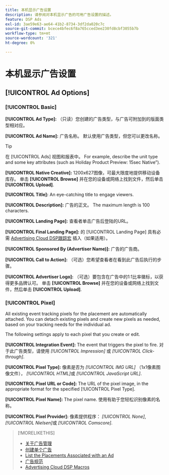 ```yaml
---
title: 本机显示广告设置
description: 请参阅对本机显示广告的可用广告设置的描述。
feature: DSP Ads
exl-id: 3ae59e63-ae64-41b2-8734-3df2da020c7c
source-git-commit: bcece4bfec6f8a765cced3ee230fd8cbf3055b7b
workflow-type: tm+mt
source-wordcount: '321'
ht-degree: 0%

---
```


# 本机显示广告设置

## [!UICONTROL Ad Options]

### [!UICONTROL Basic]

**[!UICONTROL Ad Type]:** （只读）您创建的广告类型，与广告可附加到的版面类型相对应。

**[!UICONTROL Ad Name]:** 广告名称。 默认使用广告类型，但您可以更改名称。

>[!TIP]
>
> 在 [!UICONTROL Ads] 视图和报表中。 For example, describe the unit type and some key attributes (such as Holiday Product Preview: 15sec Native”).

**[!UICONTROL Native Creative]:** 1200x627图像，可最大限度地提供移动设备库存。 单击 **[!UICONTROL Browse]** 并在您的设备或网络上找到文件，然后单击 **[!UICONTROL Upload]**.

**[!UICONTROL Title]:** An eye-catching title to engage viewers.

**[!UICONTROL Description]:** 广告的正文。 The maximum length is 100 characters.

**[!UICONTROL Landing Page]:** 查看者单击广告后登陆的URL。

**[!UICONTROL Final Landing Page]:** 的 [!UICONTROL Landing Page] 具有必需 [Advertising Cloud DSP跟踪宏](/help/dsp/campaign-management/macros.md) 插入（如果适用）。

**[!UICONTROL Sponsored By (Advertiser Name)]:** 广告的广告商。

**[!UICONTROL Call to Action]:** （可选）您希望查看者在看到此广告后执行的步骤。

**[!UICONTROL Advertiser Logo]:** （可选）要包含在广告中的1:1比率徽标，以获得更多品牌认可。 单击 **[!UICONTROL Browse]** 并在您的设备或网络上找到文件，然后单击 **[!UICONTROL Upload]**.

### [!UICONTROL Pixel]

All existing event tracking pixels for the placement are automatically attached. You can detach existing pixels and create new pixels as needed, based on your tracking needs for the individual ad.

The following settings apply to each pixel that you create or edit.

**[!UICONTROL Integration Event]:** The event that triggers the pixel to fire. 对于此广告类型，请使用 *[!UICONTROL Impression]* 或 *[!UICONTROL Click-through]*.

**[!UICONTROL Pixel Type]:** 像素是否为 *[!UICONTROL IMG URL]* （1x1像素图像文件）， *[!UICONTROL HTML]*&#x200B;或 *[!UICONTROL JavaScript URL]*.

**[!UICONTROL Pixel URL or Code]:** The URL of the pixel image, in the appropriate format for the specified [!UICONTROL Pixel Type].

**[!UICONTROL Pixel Name]:** The pixel name. 使用有助于您轻松识别像素的名称。

**[!UICONTROL Pixel Provider]:** 像素提供程序： *[!UICONTROL None]*, *[!UICONTROL Nielsen]*&#x200B;或 *[!UICONTROL Comscore]*.

>[!MORELIKETHIS]
>
>* [关于广告管理](ad-about.md)
>* [创建单个广告](ad-create.md)
>* [List the Placements Associated with an Ad](/help/dsp/campaign-management/ads/ad-list-placements.md)
>* [广告规范](ad-specs.md)
>* [Advertising Cloud DSP Macros](/help/dsp/campaign-management/macros.md)

